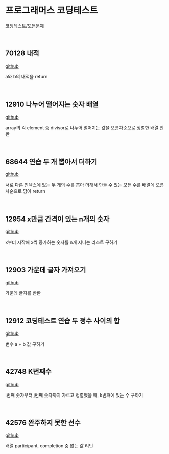 # 프로그래머스 코딩테스트

[코딩테스트/모든문제](https://programmers.co.kr/learn/challenges)

<br>

## 70128 내적

[github](https://github.com/ppotatoG/TIL/tree/master/programmers/70128)

a와 b의 내적을 return

<br>

## 12910 나누어 떨어지는 숫자 배열

[github](https://github.com/ppotatoG/TIL/tree/master/programmers/12910)

array의 각 element 중 divisor로 나누어 떨어지는 값을 오름차순으로 정렬한 배열 반환

<br>

## 68644 연습 두 개 뽑아서 더하기

[github](https://github.com/ppotatoG/TIL/tree/master/programmers/68644)

서로 다른 인덱스에 있는 두 개의 수를 뽑아 더해서 만들 수 있는 모든 수를 배열에 오름차순으로 담아 return

<br>

## 12954 x만큼 간격이 있는 n개의 숫자

[github](https://github.com/ppotatoG/TIL/tree/master/programmers/12954)

x부터 시작해 x씩 증가하는 숫자를 n개 지니는 리스트 구하기

<br>

## 12903 가운데 글자 가져오기

[github](https://github.com/ppotatoG/TIL/tree/master/programmers/12903)

가운데 글자를 반환

<br>

## 12912 코딩테스트 연습 두 정수 사이의 합

[github](https://github.com/ppotatoG/TIL/tree/master/programmers/12912)

변수 a + b 값 구하기

<br>

## 42748 K번째수

[github](https://github.com/ppotatoG/TIL/tree/master/programmers/42748)

i번째 숫자부터 j번째 숫자까지 자르고 정렬했을 때, k번째에 있는 수 구하기

<br>

## 42576 완주하지 못한 선수 

[github](https://github.com/ppotatoG/TIL/tree/master/programmers/42748)

배열 participant, completion 중 없는 값 리턴